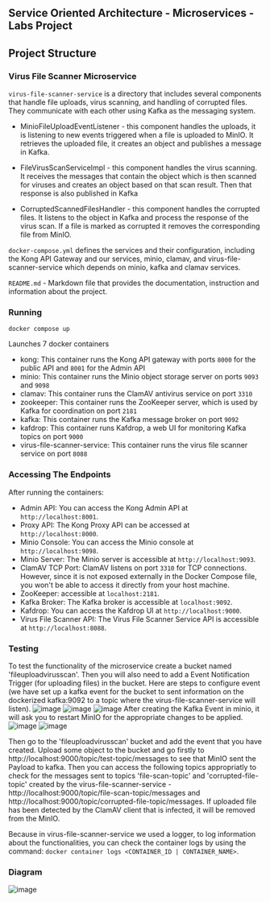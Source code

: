 ## Service Oriented Architecture - Microservices - Labs Project

## Project Structure
### Virus File Scanner Microservice

`virus-file-scanner-service` is a directory that includes several components that handle file uploads, virus scanning, and handling of corrupted files. They communicate with each other using Kafka as the messaging system.

* MinioFileUploadEventListener - this component handles the uploads, it is listening to new events triggered when a file is uploaded to MinIO. It retrieves the uploaded file, it creates an object and publishes a message in Kafka.

* FileVirusScanServiceImpl - this component handles the virus scanning. It receives the messages that contain the object which is then scanned for viruses and creates an object based on that scan result. Then that response is also published in Kafka

* CorruptedScannedFilesHandler - this component handles the corrupted files. It listens to the object in Kafka and process the response of the virus scan. If a file is marked as corrupted it removes the corresponding file from MinIO.

`docker-compose.yml`  defines the services and their configuration, including the Kong API Gateway and our services, minio, clamav, and virus-file-scanner-service which depends on minio, kafka and clamav services.

`README.md` - Markdown file that provides the documentation, instruction and information about the project.

### Running

`docker compose up`

Launches 7 docker containers
* kong: This container runs the Kong API gateway with ports `8000` for the public API and `8001` for the Admin API
* minio: This container runs the Minio object storage server on ports `9093` and `9098`
* clamav: This container runs the ClamAV antivirus service on port `3310`
* zookeeper: This container runs the ZooKeeper server, which is used by Kafka for coordination on port `2181`
* kafka: This container runs the Kafka message broker on port `9092`
* kafdrop: This container runs Kafdrop, a web UI for monitoring Kafka topics on port `9000`
* virus-file-scanner-service: This container runs the virus file scanner service on port `8088`

### Accessing The Endpoints

After running the containers:  
* Admin API: You can access the Kong Admin API at `http://localhost:8001`.
* Proxy API: The Kong Proxy API can be accessed at `http://localhost:8000`.
* Minio Console: You can access the Minio console at `http://localhost:9098`.
* Minio Server: The Minio server is accessible at `http://localhost:9093`. 
* ClamAV TCP Port: ClamAV listens on port `3310` for TCP connections. However, since it is not exposed externally in the Docker Compose file, you won't be 	able to access it directly from your host machine. 
* ZooKeeper: accessible at `localhost:2181`.
* Kafka Broker: The Kafka broker is accessible at `localhost:9092`.
* Kafdrop: You can access the Kafdrop UI at `http://localhost:9000`.
* Virus File Scanner API: The Virus File Scanner Service API is accessible at `http://localhost:8088`.

### Testing

To test the functionality of the microservice create a bucket named 'fileuploadvirusscan'. Then you will also need to add a Event Notification Trigger (for uploading files) in the bucket.
Here are steps to configure event (we have set up a kafka event for the bucket to sent information on the dockerized kafka:9092 to a topic where the virus-file-scanner-service will listen).
![image](https://github.com/stefankochev/soa-labs-project/assets/61638603/c79a7cfb-2d33-42dd-95ff-9a3402899b98)
![image](https://github.com/stefankochev/soa-labs-project/assets/61638603/5fde8e1b-8837-480a-9dc3-7d1ba297746f)
![image](https://github.com/stefankochev/soa-labs-project/assets/61638603/ec27319b-2e94-4648-8b91-02cbde25cc0b)
After creating the Kafka Event in minio, it will ask you to restart MinIO for the appropriate changes to be applied.
![image](https://github.com/stefankochev/soa-labs-project/assets/61638603/36be5a8a-1d01-430a-ae4e-3c9ce36591e6)
![image](https://github.com/stefankochev/soa-labs-project/assets/61638603/09dea707-578c-49a1-b1a0-bfb8cd75b0dc)

Then go to the 'fileuploadvirusscan' bucket and add the event that you have created. Upload some object to the bucket and go firstly to http://localhost:9000/topic/test-topic/messages to see that MinIO sent the Payload to kafka.
Then you can access the following topics appropriatly to check for the messages sent to topics 'file-scan-topic' and 'corrupted-file-topic' created by the virus-file-scanner-service - 
http://localhost:9000/topic/file-scan-topic/messages and http://localhost:9000/topic/corrupted-file-topic/messages.
If uploaded file has been detected by the ClamAV client that is infected, it will be removed from the MinIO.

Because in virus-file-scanner-service we used a logger, to log information about the functionalities, you can check the container logs by using the command: `docker container logs <CONTAINER_ID | CONTAINER_NAME>`.

### Diagram

![image](https://github.com/stefankochev/soa-labs-project/assets/61638603/7bffef37-7105-417a-a071-cc27b284356e)

